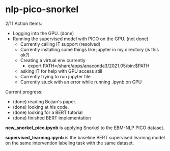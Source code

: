 # nlp-pico-snorkel

2/11 Action Items:
- Logging into the GPU. (done)
- Running the supervised model with PICO on the GPU. (not done)
    - Currently calling IT support (resolved)
    - Currently installing some things like jupyter in my directory (is this ok?)
    - Creating a virtual env currently
        - export PATH=/share/apps/anaconda3/2021.05/bin:$PATH
    - asking IT for help with GPU access still
    - Currently trying to run jupyter file
    - Currently stuck with an error while running .ipynb on GPU
 
Current progress:
- (done) reading Bojian's paper. 
- (done) looking at his code.
- (done) looking for a BERT tutorial
- (done) finished BERT implementation



**new_snorkel_pico.ipynb** is applying Snorkel to the EBM-NLP PICO dataset.

**supervised_learning.ipynb** is the baseline BERT supervised learning model on the same intervention labeling task with the same dataset.
